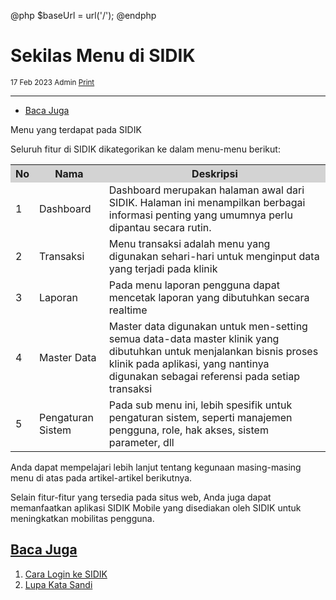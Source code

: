 @php
    $baseUrl = url('/');
@endphp

# Sekilas Menu di SIDIK
<small><i class="far fa-calendar mr-2"></i>17 Feb 2023 <i class="far fa-user mr-2 ml-2"></i>Admin <i class="fas fa-print mr-2 ml-2"></i><a href="" onclick="print()">Print</a></small>
<script>
    function print() {
        var divContents = document.getElementsByClassName("documentation")[0].innerHTML;
        var a = window.open('', '', 'height=500, width=500');
        a.document.write(divContents);
        a.document.close();
        a.print();
    }
</script>

---
- [Baca Juga](#baca-juga)

Menu yang terdapat pada SIDIK

Seluruh fitur di SIDIK dikategorikan ke dalam menu-menu berikut:

<table>
    <tr style="background-color: lightgrey;">
        <th>No</th>
        <th>Nama</th>
        <th>Deskripsi</th>
    </tr>
    <tr>
        <td>1</td>
        <td>Dashboard</td>
        <td>Dashboard merupakan halaman awal dari SIDIK. Halaman ini menampilkan berbagai informasi penting yang umumnya perlu dipantau secara rutin.</td>
    </tr>
    <tr>
        <td>2</td>
        <td>Transaksi</td>
        <td>Menu transaksi adalah menu yang digunakan sehari-hari untuk menginput data yang terjadi pada klinik</td>
    </tr>
    <tr>
        <td>3</td>
        <td>Laporan</td>
        <td>Pada menu laporan pengguna dapat mencetak laporan yang dibutuhkan secara realtime</td>
    </tr>
    <tr>
        <td>4</td>
        <td>Master Data</td>
        <td>Master data digunakan untuk men-setting semua data-data master klinik yang dibutuhkan untuk menjalankan bisnis proses klinik pada aplikasi, yang nantinya digunakan sebagai referensi pada setiap transaksi</td>
    </tr>
    <tr>
        <td>5</td>
        <td>Pengaturan Sistem</td>
        <td>Pada sub menu ini, lebih spesifik untuk pengaturan sistem, seperti manajemen pengguna, role, hak akses, sistem parameter, dll</td>
    </tr>
</table>

Anda dapat mempelajari lebih lanjut tentang kegunaan masing-masing menu di atas pada artikel-artikel berikutnya.

Selain fitur-fitur yang tersedia pada situs web, Anda juga dapat memanfaatkan aplikasi SIDIK Mobile yang disediakan oleh SIDIK untuk meningkatkan mobilitas pengguna. 

<a name="baca-juga">

## [Baca Juga](#)
1. <a href="how-to-login">Cara Login ke SIDIK</a>
2. <a href="forgot-password">Lupa Kata Sandi</a>